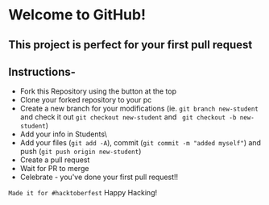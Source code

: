 # Welcome to GitHub!
## This project is perfect for your first pull request

## Instructions-

- Fork this Repository using the button at the top
- Clone your forked repository to your pc
- Create a new branch for your modifications (ie. ```git branch new-student``` and check it out ```git checkout new-student``` and ``` git checkout -b new-student```)
- Add your info in Students\
- Add your files (```git add -A```), commit (```git commit -m "added myself"```) and push (```git push origin new-student```)
- Create a pull request
- Wait for PR to merge
- Celebrate - you've done your first pull request!!

```Made it for #hacktoberfest``` Happy Hacking!
